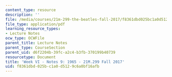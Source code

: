 ```yaml
---
content_type: resource
description: ''
file: /media/courses/21m-299-the-beatles-fall-2017/f8361dbd025bc1a0d5129c6a0bf16afb_MIT21M_299F17_Notes09.pdf
file_type: application/pdf
learning_resource_types:
- Lecture Notes
ocw_type: OCWFile
parent_title: Lecture Notes
parent_type: CourseSection
parent_uid: d6f2204b-39fc-a2c4-b3fb-370199b40739
resourcetype: Document
title: 'Week VI - Notes 9: 1965 - 21M.299 Fall 2017'
uid: f8361dbd-025b-c1a0-d512-9c6a0bf16afb
---
```

